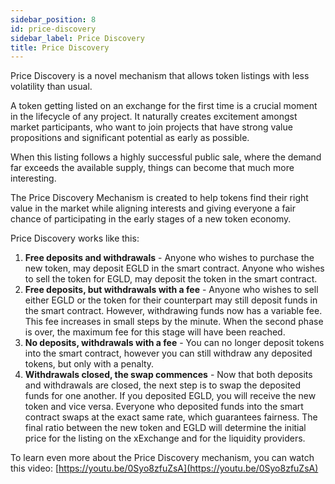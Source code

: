 ```yaml
---
sidebar_position: 8
id: price-discovery
sidebar_label: Price Discovery
title: Price Discovery
---
```


[comment]: # (mx-context-auto)

Price Discovery is a novel mechanism that allows token listings with less volatility than usual.

A token getting listed on an exchange for the first time is a crucial moment in the lifecycle of any project. It naturally creates excitement amongst market participants, who want to join projects that have strong value propositions and significant potential as early as possible.

When this listing follows a highly successful public sale, where the demand far exceeds the available supply, things can become that much more interesting.

The Price Discovery Mechanism is created to help tokens find their right value in the market while aligning interests and giving everyone a fair chance of participating in the early stages of a new token economy.

Price Discovery works like this:

1. **Free deposits and withdrawals** - Anyone who wishes to purchase the new token, may deposit EGLD in the smart contract. Anyone who wishes to sell the token for EGLD, may deposit the token in the smart contract.
2. **Free deposits, but withdrawals with a fee** - Anyone who wishes to sell either EGLD or the token for their counterpart may still deposit funds in the smart contract. However, withdrawing funds now has a variable fee. This fee increases in small steps by the minute. When the second phase is over, the maximum fee for this stage will have been reached.
3. **No deposits, withdrawals with a fee** - You can no longer deposit tokens into the smart contract, however you can still withdraw any deposited tokens, but only with a penalty.
4. **Withdrawals closed, the swap commences** - Now that both deposits and withdrawals are closed, the next step is to swap the deposited funds for one another. If you deposited EGLD, you will receive the new token and vice versa. Everyone who deposited funds into the smart contract swaps at the exact same rate, which guarantees fairness. The final ratio between the new token and EGLD will determine the initial price for the listing on the xExchange and for the liquidity providers.

To learn even more about the Price Discovery mechanism, you can watch this video: [https://youtu.be/0Syo8zfuZsA](https://youtu.be/0Syo8zfuZsA)
